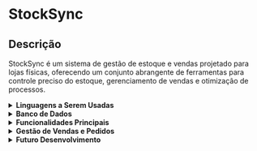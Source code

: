 # StockSync

## Descrição

StockSync é um sistema de gestão de estoque e vendas projetado para lojas físicas, oferecendo um conjunto abrangente de ferramentas para controle preciso do estoque, gerenciamento de vendas e otimização de processos.

<details>
<summary><b>Linguagens a Serem Usadas</b></summary>

- TypeScript
- Python
</details>

<details>
<summary><b>Banco de Dados</b></summary>

#### Tecnologias Utilizadas:
- Sequelize
- MySQL

O Sequelize é uma biblioteca ORM para Node.js que oferece suporte a vários bancos de dados relacionais, incluindo MySQL. É escolhido por sua facilidade de uso, manutenção e abstração das complexidades do banco de dados, permitindo um desenvolvimento mais rápido e organizado.

[Veja o Planejamento do Banco de Dados](./public/DB.md)

</details>

<details>
<summary><b>Funcionalidades Principais</b></summary>

- Controle de Estoque para Lojas Físicas
- Definição de Número Mínimo de Estoque e Notificações de Reposição
- Suporte a Múltiplos Códigos de Barras por Produto
- Notificações por Email para Alertas de Estoque
- Geração de Relatórios em Formato .xlsx
- Leitor de Código de Barras para Registro Rápido de Produtos
- Possibilidade de Adicionar Várias Tags aos Produtos para Localização por Código de Barras, Tags ou Nome
</details>

<details>
<summary><b>Gestão de Vendas e Pedidos</b></summary>

- Atualização de Estoque em Tempo Real para Vendas Imediatas
- Gestão de Compras Agendadas sem Modificação de Estoque até a Entrega
- Cálculo de Itens Faltantes para Pedidos Agendados
- Opções de Pagamento via PIX, Dinheiro, Cartão de Crédito/Débito
- Personalização de Regras de Negócio (Parcelamento, Juros, Cupons de Desconto)
</details>

<details>
<summary><b>Futuro Desenvolvimento</b></summary>

- Potencial Transformação do Frontend em Aplicativo
- Uso Inicial em Servidor Local
</details>
